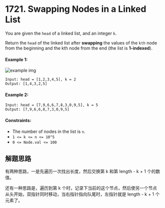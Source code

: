 # 1721. Swapping Nodes in a Linked List

You are given the `head` of a linked list, and an integer `k`.

Return the `head` of the linked list after **swapping** the values of the `kth` node from the beginning and the kth node from the end (the list is **1-indexed**).

 

#### Example 1:

![example img](https://assets.leetcode.com/uploads/2020/09/21/linked1.jpg)

```
Input: head = [1,2,3,4,5], k = 2
Output: [1,4,3,2,5]
```

#### Example 2:

```
Input: head = [7,9,6,6,7,8,3,0,9,5], k = 5
Output: [7,9,6,6,8,7,3,0,9,5]
``` 

#### Constraints:

+ The number of nodes in the list is `n`.
+ `1 <= k <= n <= 10^5`
+ `0 <= Node.val <= 100`

## 解题思路

有两种思路，一是先遍历一次找出长度，然后交换第 k 和第 length - k + 1 个的数值。

还有一种思路是，遍历到第 k 个时，记录下当前的这个节点，然后使另一个节点从头开始，双指针同时移动，当右指针指向队尾时，左指针就是 length - k + 1 个元素了。
